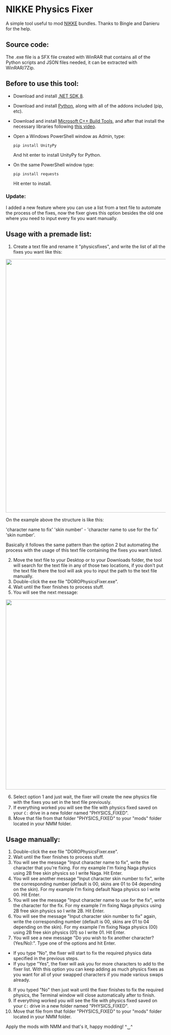 # NIKKE Physics Fixer
A simple tool useful to mod [NIKKE](https://nikke-en.com/) bundles. Thanks to Bingle and Danieru for the help.


## Source code:

The .exe file is a SFX file created with WinRAR that contains all of the Python scripts and JSON files needed, it can be extracted with WinRAR/7Zip.


## Before to use this tool:

  - Download and install [.NET SDK 8](https://dotnet.microsoft.com/en-us/download/dotnet/thank-you/sdk-8.0.404-windows-x64-installer).
  - Download and install [Python](https://www.python.org/downloads/), along with all of the addons included (pip, etc).
  - Download and install [Microsoft C++ Build Tools](https://aka.ms/vs/17/release/vs_BuildTools.exe), and after that install the necessary libraries following [this video](https://files.catbox.moe/vqsuix.mp4).

  - Open a Windows PowerShell window as Admin, type:
    ```
    pip install UnityPy
    ```
    And hit enter to install UnityPy for Python.
  - On the same PowerShell window type:
    ```
    pip install requests
    ``` 
    Hit enter to install.



### Update:

I added a new feature where you can use a list from a text file to automate the process of the fixes, now the fixer gives this option besides the old one where you need to input every fix you want manually.



## Usage with a premade list:

1. Create a text file and rename it "physicsfixes", and write the list of all the fixes you want like this:

<img src="https://files.catbox.moe/3u4oav.jpg" width="800"/>

On the example above the structure is like this:

'character name to fix' 'skin number' - 'character name to use for the fix' 'skin number'.

Basically it follows the same pattern than the option 2 but automating the process with the usage of this text file containing the fixes you want listed.

2. Move the text file to your Desktop or to your Downloads folder, the tool will search for the text file in any of those two locations, if you don't put the text file there the tool will ask you to input the path to the text file manually.
3. Double-click the exe file "DOROPhysicsFixer.exe".
4. Wait until the fixer finishes to process stuff.
5. You will see the next message:

<img src="https://files.catbox.moe/20dhc0.jpg" width="600"/>


6. Select option 1 and just wait, the fixer will create the new physics file with the fixes you set in the text file previously.
7. If everything worked you will see the file with physics fixed saved on your `C:` drive in a new folder named "PHYSICS_FIXED".
8. Move that file from that folder "PHYSICS_FIXED" to your "mods" folder located in your NMM folder.



## Usage manually:

1. Double-click the exe file "DOROPhysicsFixer.exe".
2. Wait until the fixer finishes to process stuff.
3. You will see the message "Input character name to fix", write the character that you're fixing. For my example I'm fixing Naga physics using 2B free skin physics so I write Naga. Hit Enter.
4. You will see another message "Input character skin number to fix", write the corresponding number (default is 00, skins are 01 to 04 depending on the skin). For my example I'm fixing default Naga physics so I write 00. Hit Enter.
5. You will see the message "Input character name to use for the fix", write the character for the fix. For my example I'm fixing Naga physics using 2B free skin physics so I write 2B. Hit Enter.
6. You will see the message "Input character skin number to fix" again, write the corresponding number (default is 00, skins are 01 to 04 depending on the skin). For my example I'm fixing Naga physics (00) using 2B free skin physics (01) so I write 01. Hit Enter.
7. You will see a new message "Do you wish to fix another character? (Yes/No):". Type one of the options and hit Enter.
 - If you type "No", the fixer will start to fix the required physics data specified in the previous steps.
 - If you type "Yes", the fixer will ask you for more characters to add to the fixer list. With this option you can keep adding as much physics fixes as you want for all of your swapped characters if you made various swaps already.
8. If you typed "No" then just wait until the fixer finishes to fix the required physics, the Terminal window will close automatically after to finish.
9. If everything worked you will see the file with physics fixed saved on your `C:` drive in a new folder named "PHYSICS_FIXED".
10. Move that file from that folder "PHYSICS_FIXED" to your "mods" folder located in your NMM folder.


Apply the mods with NMM and that's it, happy modding! ^‿^
